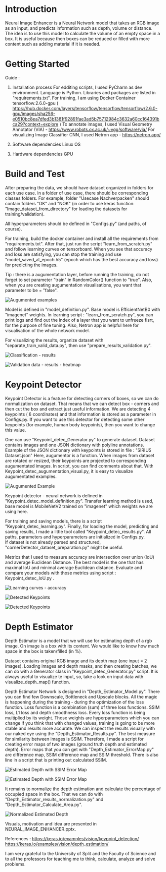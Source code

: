 # Introduction 
Neural Image Enhancer is a Neural Network model that takes an RGB image as an input, and predicts information such as depth, volume or distance.
The idea is to use this model to calculate the volume of an empty space in a box. It is useful because then boxes can be reduced or filled with more content such as adding material if it is needed.
    

# Getting Started
 Guide :
1.	Installation process
For edditing scripts, I used PyCharm as dev environment. Language is Python. Libraries and packages are listed in "requirements.txt". 
For training, I am using Docker Container tensorflow:2.6.0-gpu
 ( https://hub.docker.com/layers/tensorflow/tensorflow/tensorflow/2.6.0-gpu/images/sha256-e0510bc8ea7dfed3b1381f92891fae3ad5b75712984c3632a60cc164391bca29?context=explore )
To annotate images, I used Visual Geometry Annotator (VIA) - https://www.robots.ox.ac.uk/~vgg/software/via/
For visualizing Image Classifier CNN, I used Netron app - https://netron.app/

2. Software dependencies
Linux OS

3. Hardware dependencies
GPU


# Build and Test
After preparing the data, we should have dataset organized in folders for each use case. 
In a folder of use case, there should be corresponding classes folders. 
For example, folder "Usecase Nachverpacken" should contain folders "OK" and "NOK" 
(in order to use keras function "Image_dataset_from_directory" for loading the datasets for training/validation).

All hyperparameters should be defined in "Configs.py" (and paths, of course).

For training, build the docker container and install all the requirements from "requirements.txt". 
After that, just run the script "learn_from_scratch.py" and follow learning curves on tensorboard. 
When you see that accuracy and loss are satisfying,
 you can stop the training and use "model_saved_at_epoch.h5" 
 (epoch which has the best accuracy and loss) for predicting the images. 

Tip : there is a augumentation layer, before running the training, do not forget to set parameter "train" in RandomColor() function to "true".
Also, when you are creating augumentation visualisations, you want that parameter to be = "false".  

![Augumented examples](repoImg1.png)

Model is defined in "model_definition.py". Base model is EfficientNetB0 with "imagenet" weights. 
In learning script : "learn_from_scratch.py", you can print logs and find out the index of a layer that you want to unfreeze fisrt,
for the purpose of fine tuning. Also, Netron app is helpful here for visualisation of the whole network model.

For visualizing the results, organize dataset with "separate_train_valid_data.py", then use "prepare_results_validation.py".

![Classification - results](repoImg2.jpg)


![Validation data - results - heatmap](repoImg3.jpg)



# Keypoint Detector 

Keypoint Detector is a feature for detecting corners of boxes, so we can do normalization on dataset. 
That means that we can detect box - corners and then cut the box and extract just useful information.
We are detecting 4 keypoints ( 8 coordinates) and that information is stored as a parameter in Configs.py. 
If you want to use this detector for detecting some other keypoints (for example, human body keypoints), then 
you want to change this value. 

One can use "Keypoint_detec_Generator.py" to generate dataset. 
Dataset contains images and one JSON dictionary with polyline annotations. 
Example of the JSON dictionary with keypoints is stored in file : "SIRIUS Dataset.json"
Here, augumentor is a function.
When images from dataset are rotated or resized, their keypoints are projected to corresponding augumentated images. 
In script, you can find comments about that. 
With Keypoint_detec_augumentation_visual.py, it is easy to visualize augumentated examples.

![Augumented Example](repoImg4.jpg)


Keypoint detector - neural network is defined in "Keypoint_detec_model_definition.py". 
Transfer learning method is used, base model is MobileNetV2 trained on "imagenet" which weights we are using here. 

For training and saving models, there is a script "Keypoint_detec_learning.py". 
Finally, for loading the model, predicting and saving results, I made a little tool called "Keypoint_detec_results.py". 
All paths, parameters and hyperparameters are initialized in Configs.py.  
If dataset is not already parsed and structured, "cornerDetector_dataset_preparation.py" might be useful.

Metrics that I used to measure accuracy are intersection over union (IoU) and average Euclidean Distance. 
The best model is the one that has maximal IoU and minimal average Euclidean distance.
Evaluate and compare your models with those metrics using script : Keypoint_detec_IoU.py . 

![Learning curves - accuracy](repoImg5.png)

![Detected Keypoints](repoImg6.gif)

![Detected Keypoints](repoImg7.gif)


# Depth Estimator

Depth Estimator is a model that we will use for estimating depth of a rgb image. On image is a box with its content. 
We would like to know how much space in the box is taken/filled (in %). 

Dataset contains original RGB image and its depth map (one input = 2 images). 
Loading images and depth masks, and then creating batches, we can do with a Generator class in "Keypoint_detec_Generator.py" script.
It is always useful to visualize te input, so, take a look on input data with visualize_depth_map() function.

Depth Estimator Network is designed in "Depth_Estimator_Model.py". There you can find few Downscale, Bottleneck and Upscale blocks.
All the magic is happening during the training - during the optimization of the loss function.
Loss function is a combination (sum) of three loss functions. 
SSIM loss, L1 loss and depth smoothness loss. Every loss function is being multiplied by its weight.
Those weights are hyperparameters which you can change if you think that with changed values, training is going to be more stable and results more accurate.
We can inspect the results visually with our naked eye using the "Depth_Estimator_Results.py".
The best measure for similarity between images is SSIM. 
Therefore, I made a script for creating error maps of two images (ground truth depth and estimated depth).
Error maps that you can get with "Depth_Estimator_ErrorMap.py" are difference map, SSIM difference map and SSIM threshold. 
There is also line in a script that is printing out calculated SSIM. 

![Estimated Depth with SSIM Error Map](repoImg8.png)

![Estimated Depth with SSIM Error Map](repoImg9.png)


It remains to normalize the depth estimation and calculate the percentage of occupied space in the box.
That we can do with "Depth_Estimator_results_normalization.py" and "Depth_Estimator_Calculate_Area.py".

![Normalized Estimated Depth](repoImg10.jpg)


Visuals, motivation and idea are presented in NEURAL_IMAGE_ENHANCER.pptx. 


References : 
https://keras.io/examples/vision/keypoint_detection/
https://keras.io/examples/vision/depth_estimation/


I am very grateful to the University of Split and the Faculty of Science and to all the professors for teaching me to think, calculate, analyze and solve problems.
